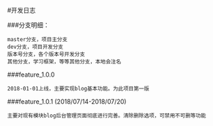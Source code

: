 #开发日志

###分支明细：

	master分支，项目主分支
	dev分支，项目开发分支
	版本号分支，各个版本号开发分支
	其他分支，学习框架，等等其他分支，本地会注名

###feature_1.0.0

	2018-01-01上线，主要实现blog基本功能。为此项目第一版

###feature_1.0.1  (2018/07/14-2018/07/20)

    主要对现有模块blog后台管理页面彻底进行完善。清除删除选项，可禁用不可删等功能
